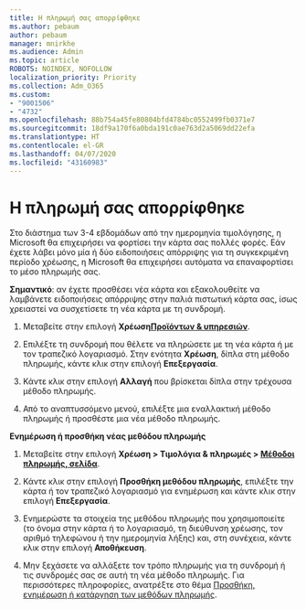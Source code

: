 ```yaml
---
title: Η πληρωμή σας απορρίφθηκε
ms.author: pebaum
author: pebaum
manager: mnirkhe
ms.audience: Admin
ms.topic: article
ROBOTS: NOINDEX, NOFOLLOW
localization_priority: Priority
ms.collection: Adm_O365
ms.custom:
- "9001506"
- "4732"
ms.openlocfilehash: 88b754a45fe80804bfd4784bc0552499fb0371e7
ms.sourcegitcommit: 18df9a170f6a0bda191c0ae763d2a5069dd22efa
ms.translationtype: HT
ms.contentlocale: el-GR
ms.lasthandoff: 04/07/2020
ms.locfileid: "43160983"
---
```

# <a name="your-payment-was-declined"></a>Η πληρωμή σας απορρίφθηκε

Στο διάστημα των 3-4 εβδομάδων από την ημερομηνία τιμολόγησης, η Microsoft θα επιχειρήσει να φορτίσει την κάρτα σας πολλές φορές.  Εάν έχετε λάβει μόνο μία ή δύο ειδοποιήσεις απόρριψης για τη συγκεκριμένη περίοδο χρέωσης, η Microsoft θα επιχειρήσει αυτόματα να επαναφορτίσει το μέσο πληρωμής σας.  

**Σημαντικό**: αν έχετε προσθέσει νέα κάρτα και εξακολουθείτε να λαμβάνετε ειδοποιήσεις απόρριψης στην παλιά πιστωτική κάρτα σας, ίσως χρειαστεί να συσχετίσετε τη νέα κάρτα με τη συνδρομή.

1. Μεταβείτε στην επιλογή **Χρέωση[Προϊόντων & υπηρεσιών](https://go.microsoft.com/fwlink/p/?linkid=842054)**.

2. Επιλέξτε τη συνδρομή που θέλετε να πληρώσετε με τη νέα κάρτα ή με τον τραπεζικό λογαριασμό. Στην ενότητα **Χρέωση**, δίπλα στη μέθοδο πληρωμής, κάντε κλικ στην επιλογή **Επεξεργασία**.

3. Κάντε κλικ στην επιλογή **Αλλαγή** που βρίσκεται δίπλα στην τρέχουσα μέθοδο πληρωμής.

4. Από το αναπτυσσόμενο μενού, επιλέξτε μια εναλλακτική μέθοδο πληρωμής ή προσθέστε μια νέα μέθοδο πληρωμής.

**Ενημέρωση ή προσθήκη νέας μεθόδου πληρωμής**

1. Μεταβείτε στην επιλογή **Χρέωση > Τιμολόγια & πληρωμές > [Μέθοδοι πληρωμής, σελίδα](https://go.microsoft.com/fwlink/p/?linkid=2018806)**.

2. Κάντε κλικ στην επιλογή **Προσθήκη μεθόδου πληρωμής**, επιλέξτε την κάρτα ή τον τραπεζικό λογαριασμό για ενημέρωση και κάντε κλικ στην επιλογή **Επεξεργασία**.

3. Ενημερώστε τα στοιχεία της μεθόδου πληρωμής που χρησιμοποιείτε (το όνομα στην κάρτα ή το λογαριασμό, τη διεύθυνση χρέωσης, τον αριθμό τηλεφώνου ή την ημερομηνία λήξης) και, στη συνέχεια, κάντε κλικ στην επιλογή **Αποθήκευση**.

4. Μην ξεχάσετε να αλλάξετε τον τρόπο πληρωμής για τη συνδρομή ή τις συνδρομές σας σε αυτή τη νέα μέθοδο πληρωμής. Για περισσότερες πληροφορίες, ανατρέξτε στο θέμα [Προσθήκη, ενημέρωση ή κατάργηση των μεθόδων πληρωμής](https://go.microsoft.com/fwlink/?linkid=2118133). 
